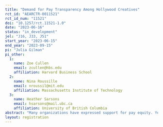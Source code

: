 ```yaml
---
title: "Demand for Pay Transparency Among Hollywood Creatives"
rct_id: "AEARCTR-0011521"
rct_id_num: "11521"
doi: "10.1257/rct.11521-1.0"
date: "2023-06-16"
status: "in_development"
jel: "J16, J33, J51"
start_year: "2023-06-15"
end_year: "2023-09-15"
pi: "Julia Gilman"
pi_other:
  1:
    name: Zoe Cullen
    email: zcullen@hbs.edu
    affiliation: Harvard Business School
  2:
    name: Nina Roussille
    email: nroussil@mit.edu
    affiliation: Massachusetts Institute of Technology
  3:
    name: Heather Sarsons
    email: hsarsons@mail.ubc.ca
    affiliation: University of British Columbia
abstract: "Many organizations have expressed support for pay equity. Yet, few organizations have internally analyzed pay differences and even fewer have shared pay information with their employees. Even employee-lead organizations who have collected these data for several decades have faced barriers in making them accessible to their members. One explanation for the mismatch between publicly expressed sentiment and private action is a conflict between the privately held opinions of the minority in decision making positions and the majority of employees. We test this hypothesis in an industry that made the headlines for its unequal pay practices: Hollywood. Specifically, we survey the members of the Hollywood Guilds, employee-lead organizations with a publicly stated goal of achieving pay equity. 98% of screenwriters recently voted in favor of a contract stating a goal to "enact measures to combat discrimination and harassment and to promote pay equity" (WGA, 2023). We use a survey experiment to elicit demand for the collection and release of pay data. We ask guild members about their actual pay, and their beliefs about where their own pay falls relative to others' pay. We then describe the type of pay reports we could produce and ask them to state their support or opposition for making such reports publicly available. "
layout: registration
---
```


